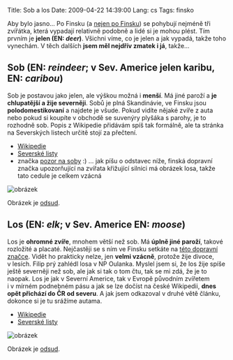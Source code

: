 Title: Sob a los
Date: 2009-04-22 14:39:00
Lang: cs
Tags: finsko

Aby bylo jasno… Po Finsku (a [nejen po Finsku](http://zpravy.idnes.cz/krimi.asp?c=A090408_113128_krimi_cen)) se pohybují nejméně tři zvířátka, která vypadají relativně podobně a lidé si je mohou plést. Tím prvním je **jelen (EN: *deer*)**. Všichni víme, co je jelen a jak vypadá, takže toho vynechám. V těch dalších **jsem měl nejdřív zmatek i já**, takže…

## Sob (EN: *reindeer*; v Sev. Americe jelen karibu, EN: *caribou*)

Sob je postavou jako jelen, ale výškou možná i **menší**. Má jiné paroží a **je chlupatější a žije severněji**. Sobů je plná Skandinávie, ve Finsku jsou **polodomestikovaní** a najdete je všude. Pokud vidíte nějaké zvíře z auta nebo pokud si koupíte v obchodě se suvenýry plyšáka s parohy, je to rozhodně sob. Popis z Wikipedie přidávám spíš tak formálně, ale ta stránka na Severských listech určitě stojí za přečtení.

-   [Wikipedie](http://cs.wikipedia.org/wiki/Sob_polární)
-   [Severské listy](http://www.severskelisty.cz/priroda/sob.htm)
-   značka [pozor na soby](http://www.flickr.com/photos/timo_w2s/2484478448/) :) … jak píšu o odstavec níže, finská dopravní značka upozorňující na zvířata křižující silnici má obrázek losa, takže tato cedule je celkem vzácná

![obrázek]({static}/images/113.jpg)

Obrázek je [odsud](http://www.flickr.com/photos/mprinke/1159416091/).

## Los (EN: *elk*; v Sev. Americe EN: *moose*)

Los je **ohromné zvíře**, mnohem větší než sob. Má **úplně jiné paroží**, takové rozložité a placaté. Nejčastěji se s ním ve Finsku setkáte na [této dopravní značce](http://en.wikipedia.org/wiki/File:Hirvieläimiä_155.svg). Vidět ho prakticky nelze, jen **velmi vzácně**, protože žije divoce, v lesích. Filip prý zahlédl losa v NP Oulanka. Myslel jsem si, že los žije spíše ještě severněji než sob, ale jak si tak o tom čtu, tak se mi zdá, že je to naopak. Los je jak v Severní Americe, tak v Evropě původním zvířetem i v mírném podnebném pásu a jak se lze dočíst na české Wikipedii, **dnes opět přichází do ČR od severu**. A jak jsem odkazoval v druhé větě článku, dokonce si je tu srážíme autama.

-   [Wikipedie](http://cs.wikipedia.org/wiki/Los_evropský)
-   [Severské listy](http://www.severskelisty.cz/priroda/los.htm)

![obrázek]({static}/images/114.jpg)

Obrázek je [odsud](http://www.hickerphoto.com/moose-stag-ontario-9461-pictures.htm).
